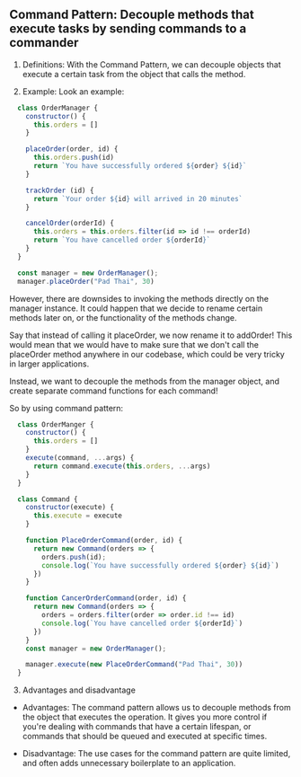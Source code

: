 <h2>Command Pattern: Decouple methods that execute tasks by sending commands to a commander</h2>


1. Definitions: With the Command Pattern, we can decouple objects that execute a certain task from the object that calls the method.

2. Example:
Look an example:
```js
  class OrderManager {
    constructor() {
      this.orders = []
    }

    placeOrder(order, id) {
      this.orders.push(id)
      return `You have successfully ordered ${order} ${id}`
    }

    trackOrder (id) {
      return `Your order ${id} will arrived in 20 minutes`
    }

    cancelOrder(orderId) {
      this.orders = this.orders.filter(id => id !== orderId) 
      return `You have cancelled order ${orderId}`
    }
  }

  const manager = new OrderManager();
  manager.placeOrder("Pad Thai", 30)
```
However, there are downsides to invoking the methods directly on the manager instance. It could happen that we decide to rename certain methods later on, or the functionality of the methods change.

Say that instead of calling it placeOrder, we now rename it to addOrder! This would mean that we would have to make sure that we don't call the placeOrder method anywhere in our codebase, which could be very tricky in larger applications.

Instead, we want to decouple the methods from the manager object, and create separate command functions for each command!

So by using command pattern:
```js
  class OrderManger {
    constructor() {
      this.orders = []
    }
    execute(command, ...args) {
      return command.execute(this.orders, ...args)
    }
  }

  class Command {
    constructor(execute) {
      this.execute = execute
    }

    function PlaceOrderCommand(order, id) {
      return new Command(orders => {
        orders.push(id);
        console.log(`You have successfully ordered ${order} ${id}`)
      })
    }

    function CancerOrderCommand(order, id) {
      return new Command(orders => {
        orders = orders.filter(order => order.id !== id)
        console.log(`You have cancelled order ${orderId}`) 
      })
    }
    const manager = new OrderManager();

    manager.execute(new PlaceOrderCommand("Pad Thai", 30))
  }
```

3. Advantages and disadvantage

- Advantages: The command pattern allows us to decouple methods from the object that executes the operation. It gives you more control if you're dealing with commands that have a certain lifespan, or commands that should be queued and executed at specific times.

- Disadvantage: The use cases for the command pattern are quite limited, and often adds unnecessary boilerplate to an application.